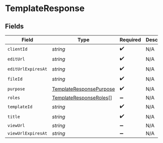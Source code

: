 # TemplateResponse


## Fields

| Field                                                                     | Type                                                                      | Required                                                                  | Description                                                               |
| ------------------------------------------------------------------------- | ------------------------------------------------------------------------- | ------------------------------------------------------------------------- | ------------------------------------------------------------------------- |
| `clientId`                                                                | *string*                                                                  | :heavy_check_mark:                                                        | N/A                                                                       |
| `editUrl`                                                                 | *string*                                                                  | :heavy_check_mark:                                                        | N/A                                                                       |
| `editUrlExpiresAt`                                                        | *string*                                                                  | :heavy_check_mark:                                                        | N/A                                                                       |
| `fileId`                                                                  | *string*                                                                  | :heavy_check_mark:                                                        | N/A                                                                       |
| `purpose`                                                                 | [TemplateResponsePurpose](../../models/shared/templateresponsepurpose.md) | :heavy_check_mark:                                                        | N/A                                                                       |
| `roles`                                                                   | [TemplateResponseRoles](../../models/shared/templateresponseroles.md)[]   | :heavy_minus_sign:                                                        | N/A                                                                       |
| `templateId`                                                              | *string*                                                                  | :heavy_check_mark:                                                        | N/A                                                                       |
| `title`                                                                   | *string*                                                                  | :heavy_check_mark:                                                        | N/A                                                                       |
| `viewUrl`                                                                 | *string*                                                                  | :heavy_minus_sign:                                                        | N/A                                                                       |
| `viewUrlExpiresAt`                                                        | *string*                                                                  | :heavy_minus_sign:                                                        | N/A                                                                       |